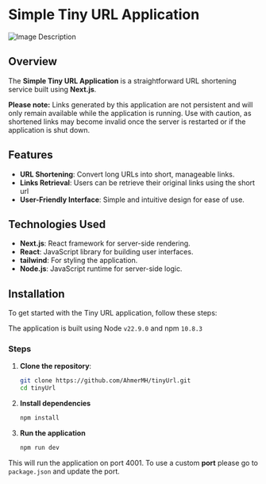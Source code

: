 # Simple Tiny URL Application

![Image Description](https://i.ibb.co/2jdMM72/image.png)

## Overview

The **Simple Tiny URL Application** is a straightforward URL shortening service built using **Next.js**. 

**Please note:** Links generated by this application are not persistent and will only remain available while the application is running. Use with caution, as shortened links may become invalid once the server is restarted or if the application is shut down.

## Features

- **URL Shortening**: Convert long URLs into short, manageable links.
- **Links Retrieval**: Users can be retrieve their original links using the short url
- **User-Friendly Interface**: Simple and intuitive design for ease of use.

## Technologies Used

- **Next.js**: React framework for server-side rendering.
- **React**: JavaScript library for building user interfaces.
- **tailwind**: For styling the application.
- **Node.js**: JavaScript runtime for server-side logic.

## Installation

To get started with the Tiny URL application, follow these steps:

The application is built using Node `v22.9.0` and npm `10.8.3`
### Steps

1. **Clone the repository**:
   ```bash
   git clone https://github.com/AhmerMH/tinyUrl.git
   cd tinyUrl
2. **Install dependencies**
   ```bash
   npm install
3. **Run the application**
    ```bash
    npm run dev
This will run the application on port 4001. To use a custom **port** please go to `package.json` and update the port.
